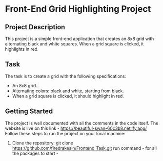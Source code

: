 # Front-End Grid Highlighting Project

## Project Description
This project is a simple front-end application that creates an 8x8 grid with alternating black and white squares. When a grid square is clicked, it highlights in red.

## Task
The  task is to create a grid with the following specifications:
- An 8x8 grid.
- Alternating colors: black and white, starting from black.
- When a grid square is clicked, it should highlight in red.

## Getting Started

The project is well documented with all the comments in the code itself.
The website is live on this link - https://beautiful-swan-60c3b8.netlify.app/
Follow these steps to run the project on your local machine:

1. Clone the repository:
   git clone https://github.com/firedrakesin/Frontend_Task.git
   run command - <npm install> for all the packages
   to start - <npm start>
